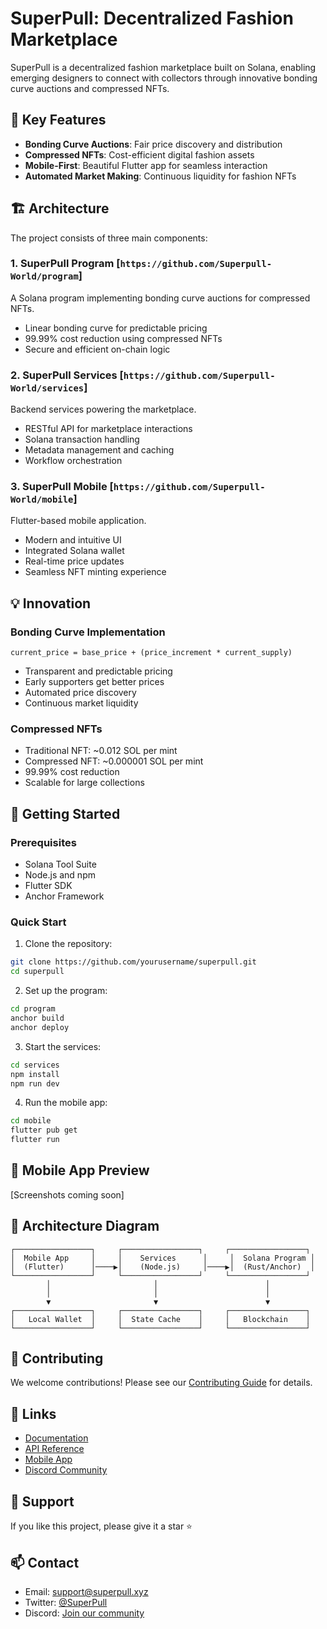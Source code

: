 # SuperPull: Decentralized Fashion Marketplace

SuperPull is a decentralized fashion marketplace built on Solana, enabling emerging designers to connect with collectors through innovative bonding curve auctions and compressed NFTs.

## 🌟 Key Features

- **Bonding Curve Auctions**: Fair price discovery and distribution
- **Compressed NFTs**: Cost-efficient digital fashion assets
- **Mobile-First**: Beautiful Flutter app for seamless interaction
- **Automated Market Making**: Continuous liquidity for fashion NFTs

## 🏗️ Architecture

The project consists of three main components:

### 1. SuperPull Program [`https://github.com/Superpull-World/program`]
A Solana program implementing bonding curve auctions for compressed NFTs.
- Linear bonding curve for predictable pricing
- 99.99% cost reduction using compressed NFTs
- Secure and efficient on-chain logic

### 2. SuperPull Services [`https://github.com/Superpull-World/services`]
Backend services powering the marketplace.
- RESTful API for marketplace interactions
- Solana transaction handling
- Metadata management and caching
- Workflow orchestration

### 3. SuperPull Mobile [`https://github.com/Superpull-World/mobile`]
Flutter-based mobile application.
- Modern and intuitive UI
- Integrated Solana wallet
- Real-time price updates
- Seamless NFT minting experience

## 💡 Innovation

### Bonding Curve Implementation
```
current_price = base_price + (price_increment * current_supply)
```
- Transparent and predictable pricing
- Early supporters get better prices
- Automated price discovery
- Continuous market liquidity

### Compressed NFTs
- Traditional NFT: ~0.012 SOL per mint
- Compressed NFT: ~0.000001 SOL per mint
- 99.99% cost reduction
- Scalable for large collections

## 🚀 Getting Started

### Prerequisites
- Solana Tool Suite
- Node.js and npm
- Flutter SDK
- Anchor Framework

### Quick Start
1. Clone the repository:
```bash
git clone https://github.com/yourusername/superpull.git
cd superpull
```

2. Set up the program:
```bash
cd program
anchor build
anchor deploy
```

3. Start the services:
```bash
cd services
npm install
npm run dev
```

4. Run the mobile app:
```bash
cd mobile
flutter pub get
flutter run
```

## 📱 Mobile App Preview

[Screenshots coming soon]

## 🔗 Architecture Diagram

```
┌─────────────────┐     ┌─────────────────┐     ┌─────────────────┐
│  Mobile App     │     │    Services      │     │  Solana Program │
│  (Flutter)      │────▶│    (Node.js)     │────▶│  (Rust/Anchor)  │
└─────────────────┘     └─────────────────┘     └─────────────────┘
        │                       │                        │
        │                       │                        │
        ▼                       ▼                        ▼
┌─────────────────┐     ┌─────────────────┐     ┌─────────────────┐
│   Local Wallet  │     │  State Cache    │     │   Blockchain    │
└─────────────────┘     └─────────────────┘     └─────────────────┘
```

## 🤝 Contributing

We welcome contributions! Please see our [Contributing Guide](CONTRIBUTING.md) for details.

## 🔗 Links

- [Documentation](docs/)
- [API Reference](api-docs/)
- [Mobile App](https://play.google.com/store/...)
- [Discord Community](https://discord.gg/...)

## 🌟 Support

If you like this project, please give it a star ⭐️

## 📫 Contact

- Email: support@superpull.xyz
- Twitter: [@SuperPull](https://twitter.com/superpull)
- Discord: [Join our community](https://discord.gg/superpull) 
